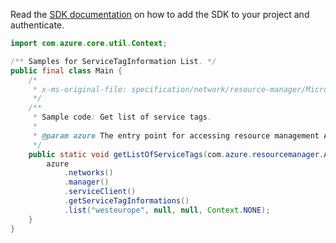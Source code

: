 Read the [SDK documentation](https://github.com/Azure/azure-sdk-for-java/blob/azure-resourcemanager_2.13.0/sdk/resourcemanager/azure-resourcemanager/README.md) on how to add the SDK to your project and authenticate.

```java
import com.azure.core.util.Context;

/** Samples for ServiceTagInformation List. */
public final class Main {
    /*
     * x-ms-original-file: specification/network/resource-manager/Microsoft.Network/stable/2021-05-01/examples/ServiceTagInformationListResult.json
     */
    /**
     * Sample code: Get list of service tags.
     *
     * @param azure The entry point for accessing resource management APIs in Azure.
     */
    public static void getListOfServiceTags(com.azure.resourcemanager.AzureResourceManager azure) {
        azure
            .networks()
            .manager()
            .serviceClient()
            .getServiceTagInformations()
            .list("westeurope", null, null, Context.NONE);
    }
}
```
